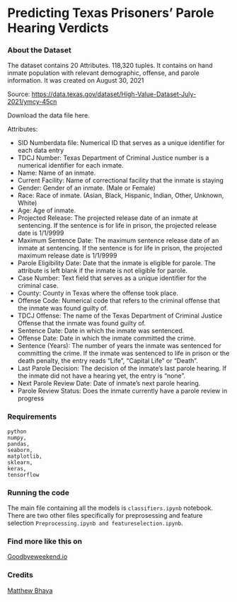 # Predicting Texas Prisoners’ Parole Hearing Verdicts

### About the Dataset

The dataset contains 20 Attributes. 118,320 tuples. It contains on hand inmate population with relevant demographic, offense, and parole information. It was created on August 30, 2021

Source: https://data.texas.gov/dataset/High-Value-Dataset-July-2021/ymcy-45cn 

Download the data file here.

Attributes:
  - SID Numberdata file: Numerical ID that serves as a unique identifier for each data entry
  - TDCJ Number: Texas Department of Criminal Justice number is a numerical identifier for each inmate.
  - Name: Name of an inmate.
  - Current Facility: Name of correctional facility that the inmate is staying
  - Gender: Gender of an inmate. (Male or Female)
  - Race: Race of inmate. (Asian, Black, Hispanic, Indian, Other, Unknown, White)
  - Age: Age of inmate.
  - Projected Release: The projected release date of an inmate at sentencing. If the sentence is for life in prison, the projected release date is 1/1/9999
  - Maximum Sentence Date: The maximum sentence release date of an inmate at sentencing. If the sentence is for life in prison, the projected maximum release date is       1/1/9999
  - Parole Eligibility Date: Date that the inmate is eligible for parole. The attribute is left blank if the inmate is not eligible for parole. 
  - Case Number: Text field that serves as a unique identifier for the criminal case.
  - County: County in Texas where the offense took place.
  - Offense Code: Numerical code that refers to the criminal offense that the inmate was found guilty of.
  - TDCJ Offense: The name of the Texas Department of Criminal Justice Offense that the inmate was found guilty of.
  - Sentence Date: Date in which the inmate was sentenced.
  - Offense Date: Date in which the inmate committed the crime.
  - Sentence (Years): The number of years the inmate was sentenced for committing the crime. If the inmate was sentenced to life in prison or the death penalty, the       entry reads “Life”, “Capital Life” or “Death”.
  - Last Parole Decision: The decision of the inmate’s last parole hearing.  If the inmate did not have a hearing yet, the entry is “none”.
  - Next Parole Review Date:  Date of inmate’s next parole hearing.
  - Parole Review Status: Does the inmate currently have a parole review in progress

### Requirements
```
python
numpy,
pandas,
seaborn,
matplotlib,
sklearn,
keras,
tensorflow
```

### Running the code

The main file containing all the models is `classifiers.ipynb` notebook. There are two other files specifically for preprosessing and feature selection `Preprocessing.ipynb and featureselection.ipynb`.

### Find more like this on

[Goodbyeweekend.io](https://www.goodbyeweekend.io/)

### Credits

[Matthew Bhaya](mailto:mbhaya@bu.edu)

